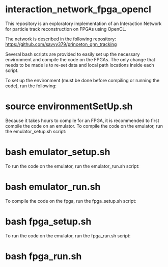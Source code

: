 # interaction_network_fpga_opencl

This repository is an exploratory implementation of an Interaction Network for particle track reconstruction on FPGAs using OpenCL.

The network is described in the following repository: https://github.com/savvy379/princeton_gnn_tracking

Several bash scripts are provided to easily set up the necessary environment and compile the code on the FPGAs. The only change that needs to be made is to re-set data and local path locations inside each script.

To set up the environment (must be done before compiling or running the code), run the following:

# source environmentSetUp.sh

Because it takes hours to compile for an FPGA, it is recommended to first compile the code on an emulator. To compile the code on the emulator, run the emulator_setup.sh script:

# bash emulator_setup.sh

To run the code on the emulator, run the emulator_run.sh script:

# bash emulator_run.sh

To compile the code on the fpga, run the fpga_setup.sh script:

# bash fpga_setup.sh

To run the code on the emulator, run the fpga_run.sh script:

# bash fpga_run.sh

